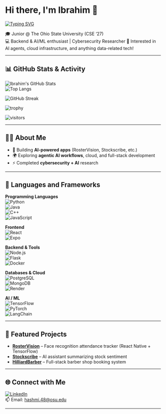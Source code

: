# Hi there, I'm Ibrahim 👋  

[![Typing SVG](https://readme-typing-svg.herokuapp.com?size=24&color=00BFFF&center=true&vCenter=true&width=800&lines=Hey+there!+I'm+Ibrahim+👋;Full-Stack+%26+AI/ML+Enthusiast;Cybersecurity+Researcher;Open-Source+Contributor)](https://git.io/typing-svg)

🎓 Junior @ The Ohio State University (CSE ‘27)  
💻 Backend & AI/ML enthusiast | Cybersecurity Researcher 
🚀 Interested in AI agents, cloud infrastructure, and anything data-related tech! 

---

## 📊 GitHub Stats & Activity  

![Ibrahim's GitHub Stats](https://github-readme-stats.vercel.app/api?username=hash7861&show_icons=true&theme=tokyonight)  
![Top Langs](https://github-readme-stats.vercel.app/api/top-langs/?username=hash7861&layout=compact&theme=tokyonight)  

![GitHub Streak](https://streak-stats.demolab.com?user=hash7861&theme=tokyonight&hide_border=true)  

![trophy](https://github-profile-trophy.vercel.app/?username=hash7861&theme=onedark&margin-w=10&margin-h=10)  

![visitors](https://komarev.com/ghpvc/?username=hash7861&color=blue)

---

## 🧑‍💻 About Me
- 🌟 Building **AI-powered apps** (RosterVision, Stockscribe, etc.)  
- 🌍 Exploring **agentic AI workflows**, cloud, and full-stack development  
- ⚡ Completed **cybersecurity + AI** research  

---

## 🔧 Languages and Frameworks

**Programming Languages**  
![Python](https://img.shields.io/badge/-Python-blue?logo=python)  
![Java](https://img.shields.io/badge/-Java-red?logo=java)  
![C++](https://img.shields.io/badge/-C++-blue?logo=cplusplus)  
![JavaScript](https://img.shields.io/badge/-JavaScript-yellow?logo=javascript)  

**Frontend**  
![React](https://img.shields.io/badge/-React-blue?logo=react)  
![Expo](https://img.shields.io/badge/-Expo-black?logo=expo)  

**Backend & Tools**  
![Node.js](https://img.shields.io/badge/-Node.js-green?logo=node.js)  
![Flask](https://img.shields.io/badge/-Flask-lightgrey?logo=flask)  
![Docker](https://img.shields.io/badge/-Docker-blue?logo=docker)  

**Databases & Cloud**  
![PostgreSQL](https://img.shields.io/badge/-PostgreSQL-blue?logo=postgresql)  
![MongoDB](https://img.shields.io/badge/-MongoDB-green?logo=mongodb)  
![Render](https://img.shields.io/badge/-Render-black?logo=render)  

**AI / ML**  
![TensorFlow](https://img.shields.io/badge/-TensorFlow-orange?logo=tensorflow)  
![PyTorch](https://img.shields.io/badge/-PyTorch-red?logo=pytorch)  
![LangChain](https://img.shields.io/badge/-LangChain-blueviolet)  

---

## 🚀 Featured Projects  
 
- [**RosterVision**](https://github.com/hash7861/RosterVision) – Face recognition attendance tracker (React Native + TensorFlow)  
- [**Stockscribe**](https://github.com/hash7861/Stockscribe) – AI assistant summarizing stock sentiment 
- [**HilliardBarber**](https://github.com/hash7861/HilliardBarber) – Full-stack barber shop booking system  

---

## 🌐 Connect with Me  
[![LinkedIn](https://img.shields.io/badge/LinkedIn-blue?logo=linkedin)](https://www.linkedin.com/in/ibrahim-hashmi-51222a309/)  
📫 Email: hashmi.48@osu.edu  

---


